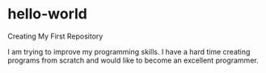 # hello-world
Creating My First Repository

I am trying to improve my programming skills.  I have a hard time creating programs from scratch and would like to become an excellent programmer.

